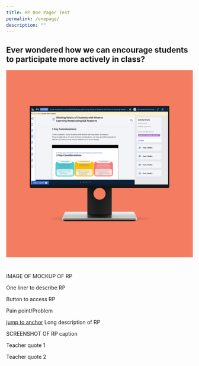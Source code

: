 ```yaml
---
title: RP One Pager Test
permalink: /onepage/
description: ""
---
```

## Ever wondered how we can encourage students to participate more actively in class?
![](/images/rp%20testing%20image.png)
<h1 id="anchor"></h1>
IMAGE OF MOCKUP OF RP

One liner to describe RP

Button to access RP

Pain point/Problem

[jump to anchor](#anchor)
Long description of RP

SCREENSHOT OF RP
caption

Teacher quote 1

Teacher quote 2